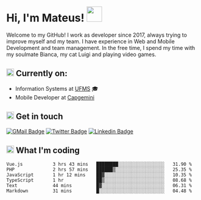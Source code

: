 # Hi, I'm Mateus! <img src="https://media.giphy.com/media/Lp2DXaHwco9FK/giphy.gif" width="40" height="40" />

Welcome to my GitHub! I work as developer since 2017, always trying to improve myself and my team. I have experience in Web and Mobile Development and team management. In the free time, I spend my time with my soulmate Bianca, my cat Luigi and playing video games.

## <img src="https://github.githubassets.com/images/icons/emoji/unicode/1f469-1f4bb.png" width="20" height="20" /> Currently on:
- Information Systems at [UFMS](https://www.ufms.br) :mortar_board:
- Mobile Developer at [Capgemini](https://www.capgemini.com)

## <img src="https://github.githubassets.com/images/icons/emoji/unicode/2615.png" width="20" height="20"/> Get in touch
[![GMail Badge](https://img.shields.io/badge/Gmail-D14836?style=for-the-badge&logo=gmail&logoColor=white&link=http://mailto:mateusragazzi.b@gmail.com)](http://malito:mateusragazzi.b@gmail.com)
[![Twitter Badge](https://img.shields.io/badge/Twitter-1DA1F2?style=for-the-badge&logo=twitter&logoColor=white&link=https://twitter.com/r_mateus39)](https://twitter.com/r_mateus39)
[![Linkedin Badge](https://img.shields.io/badge/LinkedIn-0077B5?style=for-the-badge&logo=linkedin&logoColor=white&link=https://www.linkedin.com/in/mateus-ragazzi/)](https://www.linkedin.com/in/mateus-ragazzi/)

## <img src="https://github.githubassets.com/images/icons/emoji/unicode/1f4ca.png" width="20" height="20"/> What I'm coding

<!--START_SECTION:waka-->

```text
Vue.js           3 hrs 43 mins   ████████░░░░░░░░░░░░░░░░░   31.90 %
PHP              2 hrs 57 mins   ██████▒░░░░░░░░░░░░░░░░░░   25.35 %
JavaScript       1 hr 12 mins    ██▓░░░░░░░░░░░░░░░░░░░░░░   10.35 %
TypeScript       1 hr            ██▒░░░░░░░░░░░░░░░░░░░░░░   08.68 %
Text             44 mins         █▓░░░░░░░░░░░░░░░░░░░░░░░   06.31 %
Markdown         31 mins         █░░░░░░░░░░░░░░░░░░░░░░░░   04.48 %
```

<!--END_SECTION:waka-->
